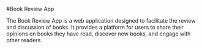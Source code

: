 #Book Review App

The Book Review App is a web application designed to facilitate the review and discussion of books. It provides a platform for users to share their opinions on books they have read, discover new books, and engage with other readers. 